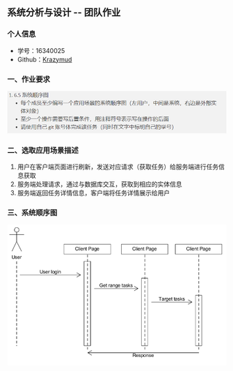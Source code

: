 ## 系统分析与设计 -- 团队作业



### 个人信息

- 学号：16340025
- Github：[Krazymud](https://github.com/Krazymud)



### 一、作业要求

![](imgs/9.png)



### 二、选取应用场景描述

1. 用户在客户端页面进行刷新，发送对应请求（获取任务）给服务端进行任务信息获取
2. 服务端处理请求，通过与数据库交互，获取到相应的实体信息
3. 服务端返回任务详情信息，客户端将任务详情展示给用户



### 三、系统顺序图

![](imgs/10.png)